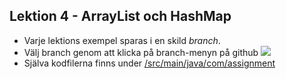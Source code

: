 ## Lektion 4 - ArrayList och HashMap

- Varje lektions exempel sparas i en skild _branch_.
- Välj branch genom att klicka på branch-menyn på github ![](https://people.arcada.fi/~welandfr/assets/main2.png)
- Själva kodfilerna finns under [/src/main/java/com/assignment](https://github.com/fw-teaching/datastrukturer-21-exempel/tree/lektion-4-ArrayList-HashMap/src/main/java/com/assignment)


